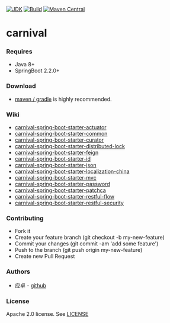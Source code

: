 [![JDK](http://img.shields.io/badge/JDK-v8.0-yellow.svg)](http://www.oracle.com/technetwork/java/javase/downloads/index.html)
[![Build](http://img.shields.io/badge/Build-Maven_2-green.svg)](https://maven.apache.org/)
[![Maven Central](https://img.shields.io/maven-central/v/com.github.yingzhuo/carnival.svg?label=Maven%20Central)](https://search.maven.org/search?q=g:%22com.github.yingzhuo%22%20AND%20a:%22carnival%22)

# carnival

### Requires

* Java 8+
* SpringBoot 2.2.0+

### Download

* [maven / gradle](https://search.maven.org/search?q=carnival) is highly recommended.

### Wiki

* [carnival-spring-boot-starter-actuator](./carnival-spring-boot-starter-actuator)
* [carnival-spring-boot-starter-common](./carnival-spring-boot-starter-common)
* [carnival-spring-boot-starter-curator](./carnival-spring-boot-starter-curator)
* [carnival-spring-boot-starter-distributed-lock](./carnival-spring-boot-starter-distributed-lock)
* [carnival-spring-boot-starter-feign](./carnival-spring-boot-starter-feign)
* [carnival-spring-boot-starter-id](./carnival-spring-boot-starter-id)
* [carnival-spring-boot-starter-json](./carnival-spring-boot-starter-json)
* [carnival-spring-boot-starter-localization-china](./carnival-spring-boot-starter-localization-china)
* [carnival-spring-boot-starter-mvc](./carnival-spring-boot-starter-mvc)
* [carnival-spring-boot-starter-password](./carnival-spring-boot-starter-password)
* [carnival-spring-boot-starter-patchca](./carnival-spring-boot-starter-patchca)
* [carnival-spring-boot-starter-restful-flow](./carnival-spring-boot-starter-restful-flow)
* [carnival-spring-boot-starter-restful-security](./carnival-spring-boot-starter-restful-security)

### Contributing

* Fork it
* Create your feature branch (git checkout -b my-new-feature)
* Commit your changes (git commit -am 'add some feature')
* Push to the branch (git push origin my-new-feature)
* Create new Pull Request

### Authors

* 应卓 - [github](https://github.com/yingzhuo)

### License

Apache 2.0 license. See [LICENSE](./LICENSE)